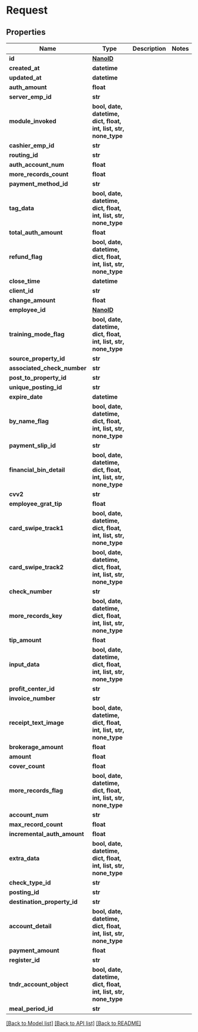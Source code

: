 # Request


## Properties
Name | Type | Description | Notes
------------ | ------------- | ------------- | -------------
**id** | [**NanoID**](NanoID.md) |  | 
**created_at** | **datetime** |  | 
**updated_at** | **datetime** |  | 
**auth_amount** | **float** |  | 
**server_emp_id** | **str** |  | 
**module_invoked** | **bool, date, datetime, dict, float, int, list, str, none_type** |  | 
**cashier_emp_id** | **str** |  | 
**routing_id** | **str** |  | 
**auth_account_num** | **float** |  | 
**more_records_count** | **float** |  | 
**payment_method_id** | **str** |  | 
**tag_data** | **bool, date, datetime, dict, float, int, list, str, none_type** |  | 
**total_auth_amount** | **float** |  | 
**refund_flag** | **bool, date, datetime, dict, float, int, list, str, none_type** |  | 
**close_time** | **datetime** |  | 
**client_id** | **str** |  | 
**change_amount** | **float** |  | 
**employee_id** | [**NanoID**](NanoID.md) |  | 
**training_mode_flag** | **bool, date, datetime, dict, float, int, list, str, none_type** |  | 
**source_property_id** | **str** |  | 
**associated_check_number** | **str** |  | 
**post_to_property_id** | **str** |  | 
**unique_posting_id** | **str** |  | 
**expire_date** | **datetime** |  | 
**by_name_flag** | **bool, date, datetime, dict, float, int, list, str, none_type** |  | 
**payment_slip_id** | **str** |  | 
**financial_bin_detail** | **bool, date, datetime, dict, float, int, list, str, none_type** |  | 
**cvv2** | **str** |  | 
**employee_grat_tip** | **float** |  | 
**card_swipe_track1** | **bool, date, datetime, dict, float, int, list, str, none_type** |  | 
**card_swipe_track2** | **bool, date, datetime, dict, float, int, list, str, none_type** |  | 
**check_number** | **str** |  | 
**more_records_key** | **bool, date, datetime, dict, float, int, list, str, none_type** |  | 
**tip_amount** | **float** |  | 
**input_data** | **bool, date, datetime, dict, float, int, list, str, none_type** |  | 
**profit_center_id** | **str** |  | 
**invoice_number** | **str** |  | 
**receipt_text_image** | **bool, date, datetime, dict, float, int, list, str, none_type** |  | 
**brokerage_amount** | **float** |  | 
**amount** | **float** |  | 
**cover_count** | **float** |  | 
**more_records_flag** | **bool, date, datetime, dict, float, int, list, str, none_type** |  | 
**account_num** | **str** |  | 
**max_record_count** | **float** |  | 
**incremental_auth_amount** | **float** |  | 
**extra_data** | **bool, date, datetime, dict, float, int, list, str, none_type** |  | 
**check_type_id** | **str** |  | 
**posting_id** | **str** |  | 
**destination_property_id** | **str** |  | 
**account_detail** | **bool, date, datetime, dict, float, int, list, str, none_type** |  | 
**payment_amount** | **float** |  | 
**register_id** | **str** |  | 
**tndr_account_object** | **bool, date, datetime, dict, float, int, list, str, none_type** |  | 
**meal_period_id** | **str** |  | 

[[Back to Model list]](../README.md#documentation-for-models) [[Back to API list]](../README.md#documentation-for-api-endpoints) [[Back to README]](../README.md)


